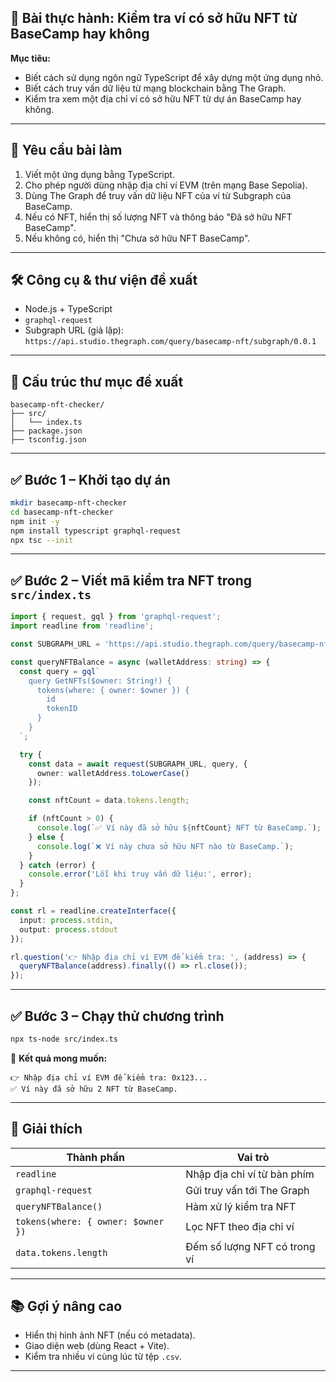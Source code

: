 ## 🎯 **Bài thực hành: Kiểm tra ví có sở hữu NFT từ BaseCamp hay không**

**Mục tiêu:**

* Biết cách sử dụng ngôn ngữ TypeScript để xây dựng một ứng dụng nhỏ.
* Biết cách truy vấn dữ liệu từ mạng blockchain bằng The Graph.
* Kiểm tra xem một địa chỉ ví có sở hữu NFT từ dự án BaseCamp hay không.

---

## 📌 **Yêu cầu bài làm**

1. Viết một ứng dụng bằng TypeScript.
2. Cho phép người dùng nhập địa chỉ ví EVM (trên mạng Base Sepolia).
3. Dùng The Graph để truy vấn dữ liệu NFT của ví từ Subgraph của BaseCamp.
4. Nếu có NFT, hiển thị số lượng NFT và thông báo "Đã sở hữu NFT BaseCamp".
5. Nếu không có, hiển thị "Chưa sở hữu NFT BaseCamp".

---

## 🛠 **Công cụ & thư viện đề xuất**

* Node.js + TypeScript
* `graphql-request`
* Subgraph URL (giả lập): `https://api.studio.thegraph.com/query/basecamp-nft/subgraph/0.0.1`

---

## 📁 **Cấu trúc thư mục đề xuất**

```
basecamp-nft-checker/
├── src/
│   └── index.ts
├── package.json
├── tsconfig.json
```

---

## ✅ **Bước 1 – Khởi tạo dự án**

```bash
mkdir basecamp-nft-checker
cd basecamp-nft-checker
npm init -y
npm install typescript graphql-request
npx tsc --init
```

---

## ✅ **Bước 2 – Viết mã kiểm tra NFT trong `src/index.ts`**

```ts
import { request, gql } from 'graphql-request';
import readline from 'readline';

const SUBGRAPH_URL = 'https://api.studio.thegraph.com/query/basecamp-nft/subgraph/0.0.1';

const queryNFTBalance = async (walletAddress: string) => {
  const query = gql`
    query GetNFTs($owner: String!) {
      tokens(where: { owner: $owner }) {
        id
        tokenID
      }
    }
  `;

  try {
    const data = await request(SUBGRAPH_URL, query, {
      owner: walletAddress.toLowerCase()
    });

    const nftCount = data.tokens.length;

    if (nftCount > 0) {
      console.log(`✅ Ví này đã sở hữu ${nftCount} NFT từ BaseCamp.`);
    } else {
      console.log(`❌ Ví này chưa sở hữu NFT nào từ BaseCamp.`);
    }
  } catch (error) {
    console.error('Lỗi khi truy vấn dữ liệu:', error);
  }
};

const rl = readline.createInterface({
  input: process.stdin,
  output: process.stdout
});

rl.question('👉 Nhập địa chỉ ví EVM để kiểm tra: ', (address) => {
  queryNFTBalance(address).finally(() => rl.close());
});
```

---

## ✅ **Bước 3 – Chạy thử chương trình**

```bash
npx ts-node src/index.ts
```

📌 **Kết quả mong muốn:**

```
👉 Nhập địa chỉ ví EVM để kiểm tra: 0x123...
✅ Ví này đã sở hữu 2 NFT từ BaseCamp.
```

---

## 🧠 **Giải thích**

| Thành phần                         | Vai trò                      |
| ---------------------------------- | ---------------------------- |
| `readline`                         | Nhập địa chỉ ví từ bàn phím  |
| `graphql-request`                  | Gửi truy vấn tới The Graph   |
| `queryNFTBalance()`                | Hàm xử lý kiểm tra NFT       |
| `tokens(where: { owner: $owner })` | Lọc NFT theo địa chỉ ví      |
| `data.tokens.length`               | Đếm số lượng NFT có trong ví |

---

## 📚 Gợi ý nâng cao

* Hiển thị hình ảnh NFT (nếu có metadata).
* Giao diện web (dùng React + Vite).
* Kiểm tra nhiều ví cùng lúc từ tệp `.csv`.

---
